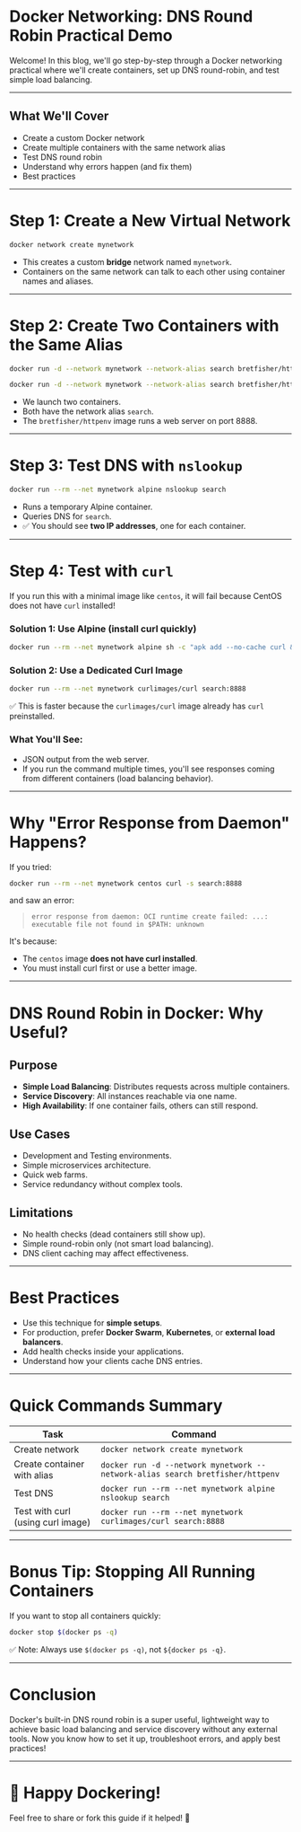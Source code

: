 # Docker Networking: DNS Round Robin Practical Demo

Welcome! In this blog, we'll go step-by-step through a Docker networking practical where we'll create containers, set up DNS round-robin, and test simple load balancing.

---

## What We'll Cover

- Create a custom Docker network
- Create multiple containers with the same network alias
- Test DNS round robin
- Understand why errors happen (and fix them)
- Best practices

---

# Step 1: Create a New Virtual Network

```bash
docker network create mynetwork
```

- This creates a custom **bridge** network named `mynetwork`.
- Containers on the same network can talk to each other using container names and aliases.

---

# Step 2: Create Two Containers with the Same Alias

```bash
docker run -d --network mynetwork --network-alias search bretfisher/httpenv

docker run -d --network mynetwork --network-alias search bretfisher/httpenv
```

- We launch two containers.
- Both have the network alias `search`.
- The `bretfisher/httpenv` image runs a web server on port 8888.

---

# Step 3: Test DNS with `nslookup`

```bash
docker run --rm --net mynetwork alpine nslookup search
```

- Runs a temporary Alpine container.
- Queries DNS for `search`.
- ✅ You should see **two IP addresses**, one for each container.

---

# Step 4: Test with `curl`

If you run this with a minimal image like `centos`, it will fail because CentOS does not have `curl` installed!

### Solution 1: Use Alpine (install curl quickly)

```bash
docker run --rm --net mynetwork alpine sh -c "apk add --no-cache curl && curl -s search:8888"
```

### Solution 2: Use a Dedicated Curl Image

```bash
docker run --rm --net mynetwork curlimages/curl search:8888
```

✅ This is faster because the `curlimages/curl` image already has `curl` preinstalled.

### What You'll See:

- JSON output from the web server.
- If you run the command multiple times, you'll see responses coming from different containers (load balancing behavior).

---

# Why "Error Response from Daemon" Happens?

If you tried:

```bash
docker run --rm --net mynetwork centos curl -s search:8888
```

and saw an error:

> `error response from daemon: OCI runtime create failed: ...: executable file not found in $PATH: unknown`

It's because:

- The `centos` image **does not have curl installed**.
- You must install curl first or use a better image.

---

# DNS Round Robin in Docker: Why Useful?

## Purpose

- **Simple Load Balancing**: Distributes requests across multiple containers.
- **Service Discovery**: All instances reachable via one name.
- **High Availability**: If one container fails, others can still respond.

## Use Cases

- Development and Testing environments.
- Simple microservices architecture.
- Quick web farms.
- Service redundancy without complex tools.

## Limitations

- No health checks (dead containers still show up).
- Simple round-robin only (not smart load balancing).
- DNS client caching may affect effectiveness.

---

# Best Practices

- Use this technique for **simple setups**.
- For production, prefer **Docker Swarm**, **Kubernetes**, or **external load balancers**.
- Add health checks inside your applications.
- Understand how your clients cache DNS entries.

---

# Quick Commands Summary

| Task                              | Command                                                  |
|-----------------------------------|----------------------------------------------------------|
| Create network                    | `docker network create mynetwork`                       |
| Create container with alias       | `docker run -d --network mynetwork --network-alias search bretfisher/httpenv` |
| Test DNS                          | `docker run --rm --net mynetwork alpine nslookup search` |
| Test with curl (using curl image)  | `docker run --rm --net mynetwork curlimages/curl search:8888` |

---

# Bonus Tip: Stopping All Running Containers

If you want to stop all containers quickly:

```bash
docker stop $(docker ps -q)
```

✅ Note: Always use `$(docker ps -q)`, not `${docker ps -q}`.

---

# Conclusion

Docker's built-in DNS round robin is a super useful, lightweight way to achieve basic load balancing and service discovery without any external tools. Now you know how to set it up, troubleshoot errors, and apply best practices!

---

# 🚀 Happy Dockering!

Feel free to share or fork this guide if it helped! 🙌
